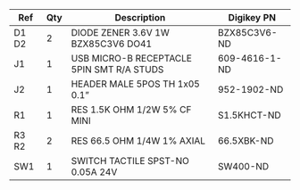 |Ref|Qty|Description|Digikey PN|
|---|---|-----------|------|
|D1 D2|2|DIODE ZENER 3.6V 1W BZX85C3V6 DO41|BZX85C3V6-ND|
|J1|1|USB MICRO-B RECEPTACLE 5PIN SMT R/A STUDS|609-4616-1-ND|
|J2|1|HEADER MALE 5POS TH 1x05 0.1”|952-1902-ND|
|R1|1|RES 1.5K OHM 1/2W 5% CF MINI|S1.5KHCT-ND|
|R3 R2|2|RES 66.5 OHM 1/4W 1% AXIAL|66.5XBK-ND|
|SW1|1| SWITCH TACTILE SPST-NO 0.05A 24V |SW400-ND|



